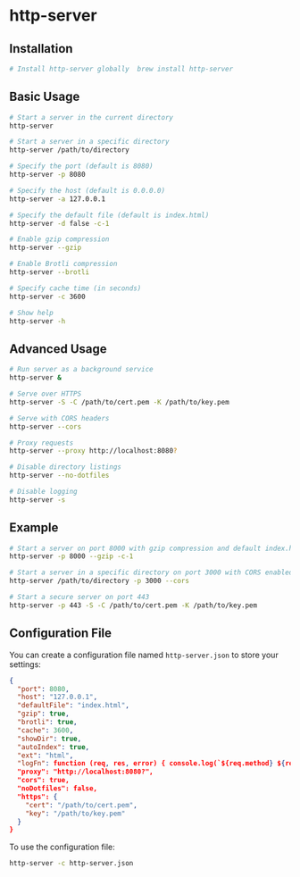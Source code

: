 
# http-server

## Installation

```bash
# Install http-server globally  brew install http-server
```

## Basic Usage

```bash
# Start a server in the current directory
http-server

# Start a server in a specific directory
http-server /path/to/directory

# Specify the port (default is 8080)
http-server -p 8080

# Specify the host (default is 0.0.0.0)
http-server -a 127.0.0.1

# Specify the default file (default is index.html)
http-server -d false -c-1

# Enable gzip compression
http-server --gzip

# Enable Brotli compression
http-server --brotli

# Specify cache time (in seconds)
http-server -c 3600

# Show help
http-server -h
```

## Advanced Usage

```bash
# Run server as a background service
http-server &

# Serve over HTTPS
http-server -S -C /path/to/cert.pem -K /path/to/key.pem

# Serve with CORS headers
http-server --cors

# Proxy requests
http-server --proxy http://localhost:8080?

# Disable directory listings
http-server --no-dotfiles

# Disable logging
http-server -s
```

## Example

```bash
# Start a server on port 8000 with gzip compression and default index.html
http-server -p 8000 --gzip -c-1

# Start a server in a specific directory on port 3000 with CORS enabled
http-server /path/to/directory -p 3000 --cors

# Start a secure server on port 443
http-server -p 443 -S -C /path/to/cert.pem -K /path/to/key.pem
```

## Configuration File

You can create a configuration file named `http-server.json` to store your settings:

```json
{
  "port": 8080,
  "host": "127.0.0.1",
  "defaultFile": "index.html",
  "gzip": true,
  "brotli": true,
  "cache": 3600,
  "showDir": true,
  "autoIndex": true,
  "ext": "html",
  "logFn": function (req, res, error) { console.log(`${req.method} ${req.url}`); },
  "proxy": "http://localhost:8080?",
  "cors": true,
  "noDotfiles": false,
  "https": {
    "cert": "/path/to/cert.pem",
    "key": "/path/to/key.pem"
  }
}
```

To use the configuration file:

```bash
http-server -c http-server.json
```

